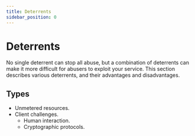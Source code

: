 ```yaml
---
title: Deterrents
sidebar_position: 0
---
```


# Deterrents

No single deterrent can stop all abuse, but a combination of deterrents can make it more difficult for abusers to exploit your service. This section describes various deterrents, and their advantages and disadvantages.

## Types

- Unmetered resources.
- Client challenges.
  - Human interaction.
  - Cryptographic protocols.
